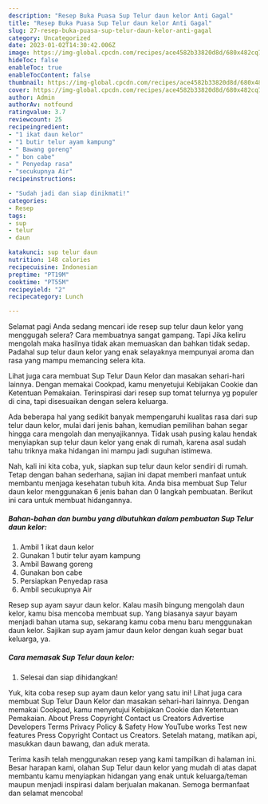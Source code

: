 ```yaml
---
description: "Resep Buka Puasa Sup Telur daun kelor Anti Gagal"
title: "Resep Buka Puasa Sup Telur daun kelor Anti Gagal"
slug: 27-resep-buka-puasa-sup-telur-daun-kelor-anti-gagal
category: Uncategorized
date: 2023-01-02T14:30:42.006Z
image: https://img-global.cpcdn.com/recipes/ace4582b33820d8d/680x482cq70/sup-telur-daun-kelor-foto-resep-utama.jpg
hideToc: false
enableToc: true
enableTocContent: false
thumbnail: https://img-global.cpcdn.com/recipes/ace4582b33820d8d/680x482cq70/sup-telur-daun-kelor-foto-resep-utama.jpg
cover: https://img-global.cpcdn.com/recipes/ace4582b33820d8d/680x482cq70/sup-telur-daun-kelor-foto-resep-utama.jpg
author: Admin
authorAv: notfound
ratingvalue: 3.7
reviewcount: 25
recipeingredient:
- "1 ikat daun kelor"
- "1 butir telur ayam kampung"
- " Bawang goreng"
- " bon cabe"
- " Penyedap rasa"
- "secukupnya Air"
recipeinstructions:

- "Sudah jadi dan siap dinikmati!"
categories:
- Resep
tags:
- sup
- telur
- daun

katakunci: sup telur daun 
nutrition: 148 calories
recipecuisine: Indonesian
preptime: "PT19M"
cooktime: "PT55M"
recipeyield: "2"
recipecategory: Lunch

---
```



Selamat pagi Anda sedang mencari ide resep sup telur daun kelor yang menggugah selera? Cara membuatnya sangat gampang. Tapi Jika keliru mengolah maka hasilnya tidak akan memuaskan dan bahkan tidak sedap. Padahal sup telur daun kelor yang enak selayaknya mempunyai aroma dan rasa yang mampu memancing selera kita.


Lihat juga cara membuat Sup Telur Daun Kelor dan masakan sehari-hari lainnya. Dengan memakai Cookpad, kamu menyetujui Kebijakan Cookie dan Ketentuan Pemakaian. Terinspirasi dari resep sup tomat telurnya yg populer di cina, tapi disesuaikan dengan selera keluarga.

Ada beberapa hal yang sedikit banyak mempengaruhi kualitas rasa dari sup telur daun kelor, mulai dari jenis bahan, kemudian pemilihan bahan segar hingga cara mengolah dan menyajikannya. Tidak usah pusing kalau hendak menyiapkan sup telur daun kelor yang enak di rumah, karena asal sudah tahu triknya maka hidangan ini mampu jadi suguhan istimewa.


Nah, kali ini kita coba, yuk, siapkan sup telur daun kelor sendiri di rumah. Tetap dengan bahan sederhana, sajian ini dapat memberi manfaat untuk membantu menjaga kesehatan tubuh kita. Anda bisa membuat Sup Telur daun kelor menggunakan 6 jenis bahan dan 0 langkah pembuatan. Berikut ini cara untuk membuat hidangannya.

<!--inarticleads1-->

##### Bahan-bahan dan bumbu yang dibutuhkan dalam pembuatan Sup Telur daun kelor:

1. Ambil 1 ikat daun kelor
1. Gunakan 1 butir telur ayam kampung
1. Ambil  Bawang goreng
1. Gunakan  bon cabe
1. Persiapkan  Penyedap rasa
1. Ambil secukupnya Air


Resep sup ayam sayur daun kelor. Kalau masih bingung mengolah daun kelor, kamu bisa mencoba membuat sup. Yang biasanya sayur bayam menjadi bahan utama sup, sekarang kamu coba menu baru menggunakan daun kelor. Sajikan sup ayam jamur daun kelor dengan kuah segar buat keluarga, ya. 

<!--inarticleads2-->

##### Cara memasak Sup Telur daun kelor:


1. Selesai dan siap dihidangkan!

Yuk, kita coba resep sup ayam daun kelor yang satu ini! Lihat juga cara membuat Sup Telur Daun Kelor dan masakan sehari-hari lainnya. Dengan memakai Cookpad, kamu menyetujui Kebijakan Cookie dan Ketentuan Pemakaian. About Press Copyright Contact us Creators Advertise Developers Terms Privacy Policy &amp; Safety How YouTube works Test new features Press Copyright Contact us Creators. Setelah matang, matikan api, masukkan daun bawang, dan aduk merata. 

Terima kasih telah menggunakan resep yang kami tampilkan di halaman ini. Besar harapan kami, olahan Sup Telur daun kelor yang mudah di atas dapat membantu kamu menyiapkan hidangan yang enak untuk keluarga/teman maupun menjadi inspirasi dalam berjualan makanan. Semoga bermanfaat dan selamat mencoba!
